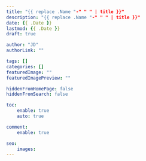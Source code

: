 ```yaml
---
title: "{{ replace .Name "-" " " | title }}"
description: "{{ replace .Name "-" " " | title }}"
date: {{ .Date }}
lastmod: {{ .Date }}
draft: true

author: "JD"
authorLink: ""

tags: []
categories: []
featuredImage: ""
featuredImagePreview: ""

hiddenFromHomePage: false
hiddenFromSearch: false

toc:
    enable: true
    auto: true

comment:
    enable: true

seo:
    images:
---
```


